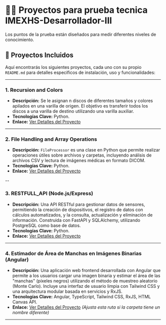# 👨‍💻 Proyectos para prueba tecnica IMEXHS-Desarrollador-III

Los puntos de la prueba están diseñados para medir diferentes niveles de conocimiento. 

## 🚀 Proyectos Incluidos

Aquí encontrarás los siguientes proyectos, cada uno con su propio `README.md` para detalles específicos de instalación, uso y funcionalidades:

---

### 1. Recursion and Colors

* **Descripción:** Se le asignan n discos de diferentes tamaños y colores apilados en una varilla de origen. El objetivo es transferir todos los discos a una varilla de destino utilizando una varilla auxiliar.
* **Tecnologías Clave:** Python.
* **Enlace:** [Ver Detalles del Proyecto](./recursionAndColors/readme.md) 

---

### 2. File Handling and Array Operations

* **Descripción:** `FileProcessor` es una clase en Python que permite realizar operaciones útiles sobre archivos y carpetas, incluyendo análisis de archivos CSV y lectura de imágenes médicas en formato DICOM.
* **Tecnologías Clave:** Python.
* **Enlace:** [Ver Detalles del Proyecto](./fileHandlingAndArrayOperations/README.md)

--


### 3. RESTFULL_API (Node.js/Express)

* **Descripción:** Una API RESTful para gestionar datos de sensores, permitiendo la creación de dispositivos, el registro de datos con cálculos automatizados, y la consulta, actualización y eliminación de información. Construida con FastAPI y SQLAlchemy, utilizando PostgreSQL como base de datos.
* **Tecnologías Clave:** Python.
* **Enlace:** [Ver Detalles del Proyecto](./RESTFULL_API/README.md) 

---


### 4. Estimador de Área de Manchas en Imágenes Binarias (Angular)

* **Descripción:** Una aplicación web frontend desarrollada con Angular que permite a los usuarios cargar una imagen binaria y estimar el área de las "manchas" (píxeles negros) utilizando el método de muestreo aleatorio (Monte Carlo). Incluye una interfaz de usuario limpia con Tailwind CSS y una arquitectura modular basada en servicios y RxJS.
* **Tecnologías Clave:** Angular, TypeScript, Tailwind CSS, RxJS, HTML Canvas API.
* **Enlace:** [Ver Detalles del Proyecto](./angularApp/README.md) *(Ajusta esta ruta si la carpeta tiene un nombre diferente)*

---
